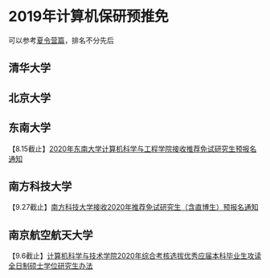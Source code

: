 # 2019年计算机保研预推免
可以参考[夏令营篇](https://github.com/Smlight/CSXiaLingYing2019)，排名不分先后

## 清华大学

## 北京大学

## 东南大学
【8.15截止】[2020年东南大学计算机科学与工程学院接收推荐免试研究生预报名通知](https://cse.seu.edu.cn/2019/0621/c22536a279056/page.htm)

## 南方科技大学
【9.27截止】[南方科技大学接收2020年推荐免试研究生（含直博生）预报名通知](https://gs.sustc.edu.cn/shuoshi2020/1719)

## 南京航空航天大学
【9.6截止】[计算机科学与技术学院2020年综合考核选拔优秀应届本科毕业生攻读全日制硕士学位研究生办法](http://cs.nuaa.edu.cn/2019/0620/c1993a160346/page.htm)
